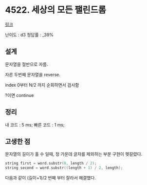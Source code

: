 # 4522. 세상의 모든 팰린드롬

[링크](https://swexpertacademy.com/main/code/problem/problemDetail.do?contestProbId=AWO6Oao6N4QDFAWw&categoryId=AWO6Oao6N4QDFAWw&categoryType=CODE)

난이도 : d3
정답률 : \_39%

## 설계

문자열을 절반으로 자름.

자른 두번째 문자열을 reverse.

index 0부터 N/2 까지 순회하면서 검사함

?이면 continue

## 정리

내 코드 : 5 ms;
빠른 코드 : 1 ms;

## 고생한 점

문자열의 길이가 홀 수 일때, 정 가운데 글자를 제외하는 부분 구현이 헷갈렸다.

```cpp
string first = word.substr(0, length / 2);
string second = word.substr((length + 1) / 2, length);
```

다음과 같이 (길이+1)/2 번째 부터 잘라서 해결했다.
